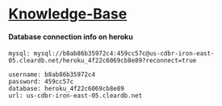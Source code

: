 # [Knowledge-Base](https://knowledge-base-comp4711.herokuapp.com)

#### Database connection info on heroku

```
mysql: mysql://b8ab86b35972c4:459cc57c@us-cdbr-iron-east-05.cleardb.net/heroku_4f22c6069cb8e89?reconnect=true

username: b8ab86b35972c4
password: 459cc57c
database: heroku_4f22c6069cb8e89
url: us-cdbr-iron-east-05.cleardb.net

```
